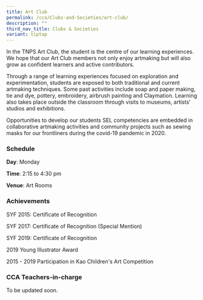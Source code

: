 ```yaml
---
title: Art Club
permalink: /cca/Clubs-and-Societies/art-club/
description: ""
third_nav_title: Clubs & Societies
variant: tiptap
---
```

<p>In the TNPS Art Club, the student is the centre of our learning experiences.
We hope that our Art Club members not only enjoy artmaking but will also
grow as confident learners and active contributors.</p>
<p>Through a range of learning experiences focused on exploration and experimentation,
students are exposed to both traditional and current artmaking techniques.
Some past activities include soap and paper making, tie and dye, pottery,
embroidery, airbrush painting and Claymation. Learning also takes place
outside the classroom through visits to museums, artists’ studios and exhibitions.</p>
<p>Opportunities to develop our students SEL competencies are embedded in
collaborative artmaking activities and community projects such as sewing
masks for our frontliners during the covid-19 pandemic in 2020.</p>
<h3>Schedule</h3>
<p><strong>Day</strong>: Monday</p>
<p><strong>Time</strong>: 2:15 to 4:30 pm</p>
<p><strong>Venue</strong>: Art Rooms</p>
<h3>Achievements</h3>
<p>SYF 2015: Certificate of Recognition</p>
<p>SYF 2017: Certificate of Recognition (Special Mention)</p>
<p>SYF 2019: Certificate of Recognition</p>
<p>2019 Young Illustrator Award</p>
<p>2015 - 2019 Participation in Kao Children's Art Competition</p>
<h3>CCA Teachers-in-charge</h3>
<p>To be updated soon.</p>